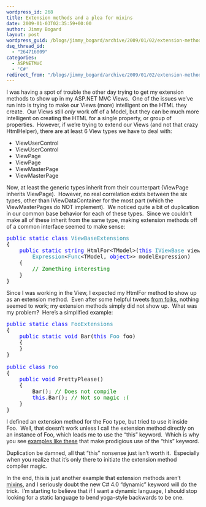 ```yaml
---
wordpress_id: 268
title: Extension methods and a plea for mixins
date: 2009-01-03T02:35:59+00:00
author: Jimmy Bogard
layout: post
wordpress_guid: /blogs/jimmy_bogard/archive/2009/01/02/extension-methods-and-a-plea-for-mixins.aspx
dsq_thread_id:
  - "264716009"
categories:
  - ASPNETMVC
  - 'C#'
redirect_from: "/blogs/jimmy_bogard/archive/2009/01/02/extension-methods-and-a-plea-for-mixins.aspx/"
---
```

I was having a spot of trouble the other day trying to get my extension methods to show up in my ASP.NET MVC Views.&#160; One of the issues we’ve run into is trying to make our Views (more) intelligent on the HTML they create.&#160; Our Views still _only_ work off of a Model, but they can be much more intelligent on creating the HTML for a single property, or group of properties.&#160; However, if we’re trying to extend our Views (and not that crazy HtmlHelper), there are at least 6 View types we have to deal with:

  * ViewUserControl
  * ViewUserControl<TModel>
  * ViewPage
  * ViewPage<TModel>
  * ViewMasterPage
  * ViewMasterPage<TModel>

Now, at least the generic types inherit from their counterpart (ViewPage<TModel> inherits ViewPage).&#160; However, no real correlation exists between the six types, other than IViewDataContainer for the most part (which the ViewMasterPages do NOT implement).&#160; We noticed quite a bit of duplication in our common base behavior for each of these types.&#160; Since we couldn’t make all of these inherit from the same type, making extension methods off of a common interface seemed to make sense:

<pre><span style="color: blue">public static class </span><span style="color: #2b91af">ViewBaseExtensions
</span>{
    <span style="color: blue">public static string </span>HtmlFor&lt;TModel&gt;(<span style="color: blue">this </span><span style="color: #2b91af">IViewBase </span>view, 
        <span style="color: #2b91af">Expression</span>&lt;<span style="color: #2b91af">Func</span>&lt;TModel, <span style="color: blue">object</span>&gt;&gt; modelExpression)
    {
        <span style="color: green">// Zomething interesting
    </span>}
}</pre>

[](http://11011.net/software/vspaste)

Since I was working in the View, I expected my HtmlFor method to show up as an extension method.&#160; Even after some helpful tweets [from folks](http://blog.lozanotek.com/), nothing seemed to work; my extension methods simply did not show up.&#160; What was my problem?&#160; Here’s a simplified example:

<pre><span style="color: blue">public static class </span><span style="color: #2b91af">FooExtensions
</span>{
    <span style="color: blue">public static void </span>Bar(<span style="color: blue">this </span><span style="color: #2b91af">Foo </span>foo)
    {
    }
}

<span style="color: blue">public class </span><span style="color: #2b91af">Foo
</span>{
    <span style="color: blue">public void </span>PrettyPlease()
    {
        Bar(); <span style="color: green">// Does not compile
        </span><span style="color: blue">this</span>.Bar(); <span style="color: green">// Not so magic :(
    </span>}
}</pre>

[](http://11011.net/software/vspaste)

I defined an extension method for the Foo type, but tried to use it inside Foo.&#160; Well, that doesn’t work unless I call the extension method directly on an instance of Foo, which leads me to use the “this” keyword.&#160; Which is why you see [examples like these](http://lunaverse.wordpress.com/2008/11/24/mvcfluenthtml-fluent-html-interface-for-ms-mvc/) that make prodigious use of the “this” keyword.

Duplication be damned, all that “this” nonsense just isn’t worth it.&#160; Especially when you realize that it’s only there to initiate the extension method compiler magic.

In the end, this is just another example that extension methods aren’t [mixins](http://en.wikipedia.org/wiki/Mixin), and I seriously doubt the new C# 4.0 “dynamic” keyword will do the trick.&#160; I’m starting to believe that if I want a dynamic language, I should stop looking for a static language to bend yoga-style backwards to be one.